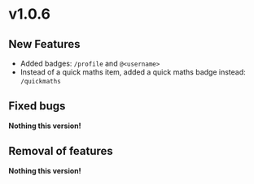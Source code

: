 # v1.0.6
## New Features
- Added badges: `/profile` and `@<username>`
- Instead of a quick maths item, added a quick maths badge instead: `/quickmaths`

## Fixed bugs
**Nothing this version!**

## Removal of features
**Nothing this version!**